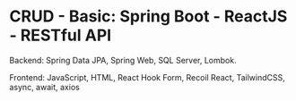 # CRUD - Basic: Spring Boot - ReactJS - RESTful API
Backend: Spring Data JPA, Spring Web, SQL Server, Lombok.

Frontend: JavaScript, HTML, React Hook Form, Recoil React, TailwindCSS, async, await, axios
